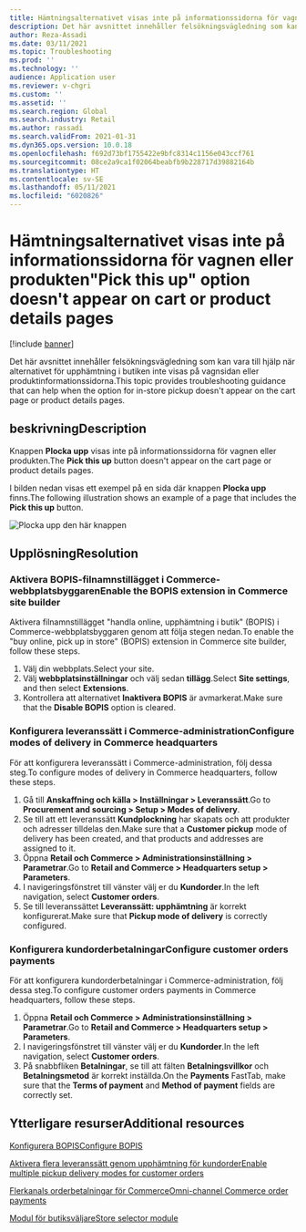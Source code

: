 ```yaml
---
title: Hämtningsalternativet visas inte på informationssidorna för vagnen eller produkten
description: Det här avsnittet innehåller felsökningsvägledning som kan vara till hjälp när alternativet för upphämtning i butiken inte visas på vagnsidan eller produktinformationssidorna.
author: Reza-Assadi
ms.date: 03/11/2021
ms.topic: Troubleshooting
ms.prod: ''
ms.technology: ''
audience: Application user
ms.reviewer: v-chgri
ms.custom: ''
ms.assetid: ''
ms.search.region: Global
ms.search.industry: Retail
ms.author: rassadi
ms.search.validFrom: 2021-01-31
ms.dyn365.ops.version: 10.0.18
ms.openlocfilehash: f692d73bf1755422e9bfc8314c1156e043ccf761
ms.sourcegitcommit: 08ce2a9ca1f02064beabfb9b228717d39882164b
ms.translationtype: HT
ms.contentlocale: sv-SE
ms.lasthandoff: 05/11/2021
ms.locfileid: "6020826"
---
```

# <a name="pick-this-up-option-doesnt-appear-on-cart-or-product-details-pages"></a><span data-ttu-id="335b0-103">Hämtningsalternativet visas inte på informationssidorna för vagnen eller produkten</span><span class="sxs-lookup"><span data-stu-id="335b0-103">"Pick this up" option doesn't appear on cart or product details pages</span></span>

[!include [banner](../../includes/banner.md)]

<span data-ttu-id="335b0-104">Det här avsnittet innehåller felsökningsvägledning som kan vara till hjälp när alternativet för upphämtning i butiken inte visas på vagnsidan eller produktinformationssidorna.</span><span class="sxs-lookup"><span data-stu-id="335b0-104">This topic provides troubleshooting guidance that can help when the option for in-store pickup doesn't appear on the cart page or product details pages.</span></span>

## <a name="description"></a><span data-ttu-id="335b0-105">beskrivning</span><span class="sxs-lookup"><span data-stu-id="335b0-105">Description</span></span>

<span data-ttu-id="335b0-106">Knappen **Plocka upp** visas inte på informationssidorna för vagnen eller produkten.</span><span class="sxs-lookup"><span data-stu-id="335b0-106">The **Pick this up** button doesn't appear on the cart page or product details pages.</span></span>

<span data-ttu-id="335b0-107">I bilden nedan visas ett exempel på en sida där knappen **Plocka upp** finns.</span><span class="sxs-lookup"><span data-stu-id="335b0-107">The following illustration shows an example of a page that includes the **Pick this up** button.</span></span>

![Plocka upp den här knappen](media/pickup-button-missing.jpg)

## <a name="resolution"></a><span data-ttu-id="335b0-109">Upplösning</span><span class="sxs-lookup"><span data-stu-id="335b0-109">Resolution</span></span>

### <a name="enable-the-bopis-extension-in-commerce-site-builder"></a><span data-ttu-id="335b0-110">Aktivera BOPIS-filnamnstillägget i Commerce-webbplatsbyggaren</span><span class="sxs-lookup"><span data-stu-id="335b0-110">Enable the BOPIS extension in Commerce site builder</span></span>

<span data-ttu-id="335b0-111">Aktivera filnamnstillägget "handla online, upphämtning i butik" (BOPIS) i Commerce-webbplatsbyggaren genom att följa stegen nedan.</span><span class="sxs-lookup"><span data-stu-id="335b0-111">To enable the "buy online, pick up in store" (BOPIS) extension in Commerce site builder, follow these steps.</span></span>

1. <span data-ttu-id="335b0-112">Välj din webbplats.</span><span class="sxs-lookup"><span data-stu-id="335b0-112">Select your site.</span></span>
1. <span data-ttu-id="335b0-113">Välj **webbplatsinställningar** och välj sedan **tillägg**.</span><span class="sxs-lookup"><span data-stu-id="335b0-113">Select **Site settings**, and then select **Extensions**.</span></span>
1. <span data-ttu-id="335b0-114">Kontrollera att alternativet **Inaktivera BOPIS** är avmarkerat.</span><span class="sxs-lookup"><span data-stu-id="335b0-114">Make sure that the **Disable BOPIS** option is cleared.</span></span>

### <a name="configure-modes-of-delivery-in-commerce-headquarters"></a><span data-ttu-id="335b0-115">Konfigurera leveranssätt i Commerce-administration</span><span class="sxs-lookup"><span data-stu-id="335b0-115">Configure modes of delivery in Commerce headquarters</span></span>

<span data-ttu-id="335b0-116">För att konfigurera leveranssätt i Commerce-administration, följ dessa steg.</span><span class="sxs-lookup"><span data-stu-id="335b0-116">To configure modes of delivery in Commerce headquarters, follow these steps.</span></span>

1. <span data-ttu-id="335b0-117">Gå till **Anskaffning och källa \> Inställningar \> Leveranssätt**.</span><span class="sxs-lookup"><span data-stu-id="335b0-117">Go to **Procurement and sourcing \> Setup \> Modes of delivery**.</span></span>
1. <span data-ttu-id="335b0-118">Se till att ett leveranssätt **Kundplockning** har skapats och att produkter och adresser tilldelas den.</span><span class="sxs-lookup"><span data-stu-id="335b0-118">Make sure that a **Customer pickup** mode of delivery has been created, and that products and addresses are assigned to it.</span></span>
1. <span data-ttu-id="335b0-119">Öppna **Retail och Commerce \> Administrationsinställning \> Parametrar**.</span><span class="sxs-lookup"><span data-stu-id="335b0-119">Go to **Retail and Commerce \> Headquarters setup \> Parameters**.</span></span>
1. <span data-ttu-id="335b0-120">I navigeringsfönstret till vänster välj er du **Kundorder**.</span><span class="sxs-lookup"><span data-stu-id="335b0-120">In the left navigation, select **Customer orders**.</span></span>
1. <span data-ttu-id="335b0-121">Se till leveranssättet **Leveranssätt: upphämtning** är korrekt konfigurerat.</span><span class="sxs-lookup"><span data-stu-id="335b0-121">Make sure that **Pickup mode of delivery** is correctly configured.</span></span>

### <a name="configure-customer-orders-payments"></a><span data-ttu-id="335b0-122">Konfigurera kundorderbetalningar</span><span class="sxs-lookup"><span data-stu-id="335b0-122">Configure customer orders payments</span></span>

<span data-ttu-id="335b0-123">För att konfigurera kundorderbetalningar i Commerce-administration, följ dessa steg.</span><span class="sxs-lookup"><span data-stu-id="335b0-123">To configure customer orders payments in Commerce headquarters, follow these steps.</span></span>

1. <span data-ttu-id="335b0-124">Öppna **Retail och Commerce \> Administrationsinställning \> Parametrar**.</span><span class="sxs-lookup"><span data-stu-id="335b0-124">Go to **Retail and Commerce \> Headquarters setup \> Parameters**.</span></span>
1. <span data-ttu-id="335b0-125">I navigeringsfönstret till vänster välj er du **Kundorder**.</span><span class="sxs-lookup"><span data-stu-id="335b0-125">In the left navigation, select **Customer orders**.</span></span>
1. <span data-ttu-id="335b0-126">På snabbfliken **Betalningar**, se till att fälten **Betalningsvillkor** och **Betalningsmetod** är korrekt inställda.</span><span class="sxs-lookup"><span data-stu-id="335b0-126">On the **Payments** FastTab, make sure that the **Terms of payment** and **Method of payment** fields are correctly set.</span></span>

## <a name="additional-resources"></a><span data-ttu-id="335b0-127">Ytterligare resurser</span><span class="sxs-lookup"><span data-stu-id="335b0-127">Additional resources</span></span>

[<span data-ttu-id="335b0-128">Konfigurera BOPIS</span><span class="sxs-lookup"><span data-stu-id="335b0-128">Configure BOPIS</span></span>](../cpe-bopis.md)

[<span data-ttu-id="335b0-129">Aktivera flera leveranssätt genom upphämtning för kundorder</span><span class="sxs-lookup"><span data-stu-id="335b0-129">Enable multiple pickup delivery modes for customer orders</span></span>](../multiple-pickup-modes.md)

[<span data-ttu-id="335b0-130">Flerkanals orderbetalningar för Commerce</span><span class="sxs-lookup"><span data-stu-id="335b0-130">Omni-channel Commerce order payments</span></span>](../dev-itpro/commerce-payments.md)

[<span data-ttu-id="335b0-131">Modul för butiksväljare</span><span class="sxs-lookup"><span data-stu-id="335b0-131">Store selector module</span></span>](../store-selector.md)

